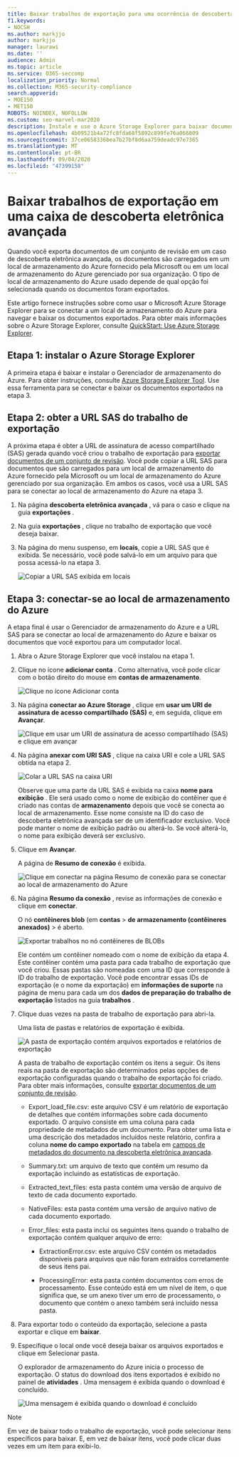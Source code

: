 ```yaml
---
title: Baixar trabalhos de exportação para uma ocorrência de descoberta eletrônica avançada
f1.keywords:
- NOCSH
ms.author: markjjo
author: markjjo
manager: laurawi
ms.date: ''
audience: Admin
ms.topic: article
ms.service: O365-seccomp
localization_priority: Normal
ms.collection: M365-security-compliance
search.appverid:
- MOE150
- MET150
ROBOTS: NOINDEX, NOFOLLOW
ms.custom: seo-marvel-mar2020
description: Instale e use o Azure Storage Explorer para baixar documentos que foram exportados de uma análise definida na descoberta eletrônica avançada.
ms.openlocfilehash: 4b09521b4a72fc8fda68f5892c899fe76a066809
ms.sourcegitcommit: 37ce0658336bea7b27bf8d6aa759deadc97e7365
ms.translationtype: MT
ms.contentlocale: pt-BR
ms.lasthandoff: 09/04/2020
ms.locfileid: "47399158"
---
```

# <a name="download-export-jobs-in-an-advanced-ediscovery-case"></a>Baixar trabalhos de exportação em uma caixa de descoberta eletrônica avançada

Quando você exporta documentos de um conjunto de revisão em um caso de descoberta eletrônica avançada, os documentos são carregados em um local de armazenamento do Azure fornecido pela Microsoft ou em um local de armazenamento do Azure gerenciado por sua organização. O tipo de local de armazenamento do Azure usado depende de qual opção foi selecionada quando os documentos foram exportados.

Este artigo fornece instruções sobre como usar o Microsoft Azure Storage Explorer para se conectar a um local de armazenamento do Azure para navegar e baixar os documentos exportados. Para obter mais informações sobre o Azure Storage Explorer, consulte [QuickStart: Use Azure Storage Explorer](https://docs.microsoft.com/azure/storage/blobs/storage-quickstart-blobs-storage-explorer).

## <a name="step-1-install-the-azure-storage-explorer"></a>Etapa 1: instalar o Azure Storage Explorer

A primeira etapa é baixar e instalar o Gerenciador de armazenamento do Azure. Para obter instruções, consulte [Azure Storage Explorer Tool](https://go.microsoft.com/fwlink/p/?LinkId=544842). Use essa ferramenta para se conectar e baixar os documentos exportados na etapa 3.

## <a name="step-2-obtain-the-sas-url-from-the-export-job"></a>Etapa 2: obter a URL SAS do trabalho de exportação

A próxima etapa é obter a URL de assinatura de acesso compartilhado (SAS) gerada quando você criou o trabalho de exportação para [exportar documentos de um conjunto de revisão](export-documents-from-review-set.md). Você pode copiar a URL SAS para documentos que são carregados para um local de armazenamento do Azure fornecido pela Microsoft ou um local de armazenamento do Azure gerenciado por sua organização. Em ambos os casos, você usa a URL SAS para se conectar ao local de armazenamento do Azure na etapa 3.

1. Na página **descoberta eletrônica avançada** , vá para o caso e clique na guia **exportações** .

2. Na guia **exportações** , clique no trabalho de exportação que você deseja baixar.

3. Na página do menu suspenso, em **locais**, copie a URL SAS que é exibida. Se necessário, você pode salvá-lo em um arquivo para que possa acessá-lo na etapa 3.
 
   ![Copiar a URL SAS exibida em locais](../media/eDiscoExportJob.png)

## <a name="step-3-connect-to-the-azure-storage-location"></a>Etapa 3: conectar-se ao local de armazenamento do Azure

A etapa final é usar o Gerenciador de armazenamento do Azure e a URL SAS para se conectar ao local de armazenamento do Azure e baixar os documentos que você exportou para um computador local.

1. Abra o Azure Storage Explorer que você instalou na etapa 1.

2. Clique no ícone **adicionar conta** . Como alternativa, você pode clicar com o botão direito do mouse em **contas de armazenamento**.

   ![Clique no ícone Adicionar conta](../media/AzureStorageConnect.png)

3. Na página **conectar ao Azure Storage** , clique em **usar um URI de assinatura de acesso compartilhado (SAS)** e, em seguida, clique em **Avançar**.

    ![Clique em usar um URI de assinatura de acesso compartilhado (SAS) e clique em avançar](../media/AzureStorageConnect2.png)

4. Na página **anexar com URI SAS** , clique na caixa URI e cole a URL SAS obtida na etapa 2. 

    ![Colar a URL SAS na caixa URI](../media/AzureStorageConnect3.png)

    Observe que uma parte da URL SAS é exibida na caixa **nome para exibição** . Ele será usado como o nome de exibição do contêiner que é criado nas contas de **armazenamento** depois que você se conecta ao local de armazenamento. Esse nome consiste na ID do caso de descoberta eletrônica avançada ser de um identificador exclusivo. Você pode manter o nome de exibição padrão ou alterá-lo. Se você alterá-lo, o nome para exibição deverá ser exclusivo.

5. Clique em **Avançar**.

    A página de **Resumo de conexão** é exibida.

    ![Clique em conectar na página Resumo de conexão para se conectar ao local de armazenamento do Azure](../media/AzureStorageConnect4.png)

6. Na página **Resumo da conexão** , revise as informações de conexão e clique em **conectar**.

    O nó **contêineres blob** (em **contas**  >  **de armazenamento (contêineres anexados)** \> é aberto.

    ![Exportar trabalhos no nó contêineres de BLOBs](../media/AzureStorageConnect5.png)

    Ele contém um contêiner nomeado com o nome de exibição da etapa 4. Este contêiner contém uma pasta para cada trabalho de exportação que você criou. Essas pastas são nomeadas com uma ID que corresponde à ID do trabalho de exportação. Você pode encontrar essas IDs de exportação (e o nome da exportação) em **informações de suporte** na página de menu para cada um dos **dados de preparação do trabalho de exportação** listados na guia **trabalhos** .

7. Clique duas vezes na pasta de trabalho de exportação para abri-la.

   Uma lista de pastas e relatórios de exportação é exibida.
   
    ![A pasta de exportação contém arquivos exportados e relatórios de exportação](../media/AzureStorageConnect6.png)

   A pasta de trabalho de exportação contém os itens a seguir. Os itens reais na pasta de exportação são determinados pelas opções de exportação configuradas quando o trabalho de exportação foi criado. Para obter mais informações, consulte [exportar documentos de um conjunto de revisão](export-documents-from-review-set.md).

    - Export_load_file.csv: este arquivo CSV é um relatório de exportação de detalhes que contém informações sobre cada documento exportado. O arquivo consiste em uma coluna para cada propriedade de metadados de um documento. Para obter uma lista e uma descrição dos metadados incluídos neste relatório, confira a coluna **nome do campo exportado** na tabela em [campos de metadados do documento na descoberta eletrônica avançada](document-metadata-fields.md).
    
    - Summary.txt: um arquivo de texto que contém um resumo da exportação incluindo as estatísticas de exportação.
    
    - Extracted_text_files: esta pasta contém uma versão de arquivo de texto de cada documento exportado.
     
    - NativeFiles: esta pasta contém uma versão de arquivo nativo de cada documento exportado.
    
    - Error_files: esta pasta inclui os seguintes itens quando o trabalho de exportação contém qualquer arquivo de erro: 
        
      - ExtractionError.csv: este arquivo CSV contém os metadados disponíveis para arquivos que não foram extraídos corretamente de seus itens pai.
        
      - ProcessingError: esta pasta contém documentos com erros de processamento. Esse conteúdo está em um nível de item, o que significa que, se um anexo tiver um erro de processamento, o documento que contém o anexo também será incluído nessa pasta.
 
8. Para exportar todo o conteúdo da exportação, selecione a pasta exportar e clique em **baixar**.

9. Especifique o local onde você deseja baixar os arquivos exportados e clique em Selecionar pasta.

    O explorador de armazenamento do Azure inicia o processo de exportação. O status do download dos itens exportados é exibido no painel de **atividades** . Uma mensagem é exibida quando o download é concluído.

    ![Uma mensagem é exibida quando o download é concluído](../media/AzureStorageConnect8.png)

> [!NOTE]
> Em vez de baixar todo o trabalho de exportação, você pode selecionar itens específicos para baixar. E, em vez de baixar itens, você pode clicar duas vezes em um item para exibi-lo.
